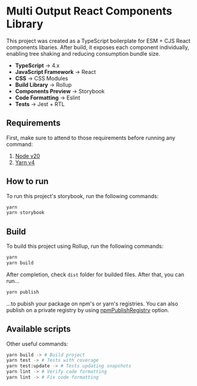 # Multi Output React Components Library

This project was created as a TypeScript boilerplate for ESM + CJS React components libaries. After build, it exposes each component individually, enabling tree shaking and reducing consumption bundle size.

- **TypeScript** -> 4.x
- **JavaScript Framework** -> React
- **CSS** -> CSS Modules
- **Build Library** -> Rollup
- **Components Preview** -> Storybook
- **Code Formatting** -> Eslint
- **Tests** -> Jest + RTL

## Requirements

First, make sure to attend to those requirements before running any command:

1. [Node v20](https://nodejs.org/en)
2. [Yarn v4](https://yarnpkg.com/)

## How to run

To run this project's storybook, run the following commands:

```sh
yarn
yarn storybook
```

## Build

To build this project using Rollup, run the following commands:

```sh
yarn
yarn build
```

After completion, check `dist` folder for builded files. After that, you can run...

```sh
yarn publish
```

...to pubish your package on npm's or yarn's registries. You can also publish on a private registry by using [npmPublishRegistry](https://yarnpkg.com/configuration/yarnrc#npmPublishRegistry) option.

## Available scripts

Other useful commands:

```sh
yarn build -> # Build project
yarn test -> # Tests with coverage
yarn test:update -> # Tests updating snapshots
yarn lint -> # Verify code formatting
yarn lint -> # Fix code formatting
```
